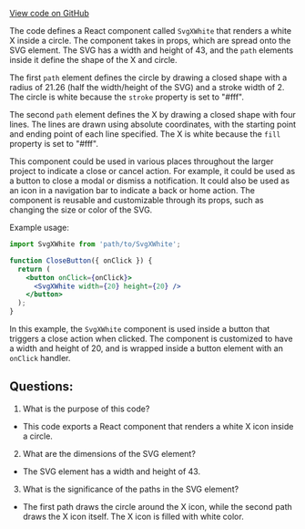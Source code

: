 [View code on GitHub](https://github.com/ergoplatform/ergoweb/components/icons/XWhite.js)

The code defines a React component called `SvgXWhite` that renders a white X inside a circle. The component takes in props, which are spread onto the SVG element. The SVG has a width and height of 43, and the `path` elements inside it define the shape of the X and circle.

The first `path` element defines the circle by drawing a closed shape with a radius of 21.26 (half the width/height of the SVG) and a stroke width of 2. The circle is white because the `stroke` property is set to "#fff".

The second `path` element defines the X by drawing a closed shape with four lines. The lines are drawn using absolute coordinates, with the starting point and ending point of each line specified. The X is white because the `fill` property is set to "#fff".

This component could be used in various places throughout the larger project to indicate a close or cancel action. For example, it could be used as a button to close a modal or dismiss a notification. It could also be used as an icon in a navigation bar to indicate a back or home action. The component is reusable and customizable through its props, such as changing the size or color of the SVG. 

Example usage:

```jsx
import SvgXWhite from 'path/to/SvgXWhite';

function CloseButton({ onClick }) {
  return (
    <button onClick={onClick}>
      <SvgXWhite width={20} height={20} />
    </button>
  );
}
```

In this example, the `SvgXWhite` component is used inside a button that triggers a close action when clicked. The component is customized to have a width and height of 20, and is wrapped inside a button element with an `onClick` handler.
## Questions: 
 1. What is the purpose of this code?
- This code exports a React component that renders a white X icon inside a circle.

2. What are the dimensions of the SVG element?
- The SVG element has a width and height of 43.

3. What is the significance of the paths in the SVG element?
- The first path draws the circle around the X icon, while the second path draws the X icon itself. The X icon is filled with white color.